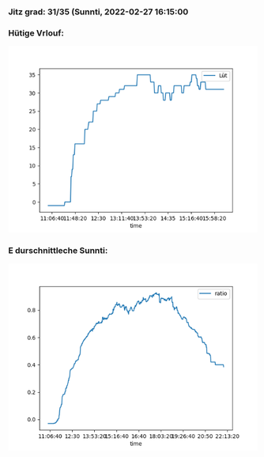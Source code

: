 ### Jitz grad: 31/35 (Sunnti, 2022-02-27 16:15:00

### Hütige Vrlouf:
![Graph](Today.png)

### E durschnittleche Sunnti:
![Graph](Sunnti.png)